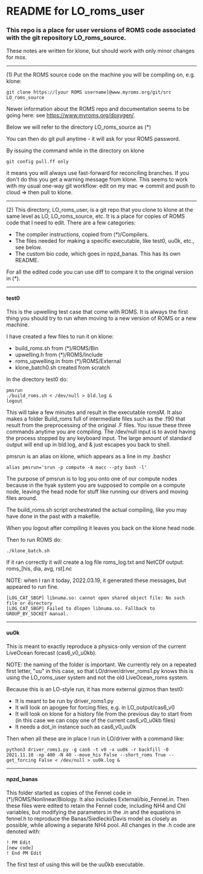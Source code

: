 # README for LO_roms_user

### This repo is a place for user versions of ROMS code associated with the git repository LO_roms_source.

These notes are written for klone, but should work with only minor changes for mox.

---

(1) Put the ROMS source code on the machine you will be compiling on, e.g. klone:

```
git clone https://[your ROMS username]@www.myroms.org/git/src LO_roms_source

```
Newer information about the ROMS repo and documentation seems to be going here: see https://www.myroms.org/doxygen/.

Below we will refer to the directory LO_roms_source as (*)

You can then do git pull anytime - it will ask for your ROMS password.

By issuing the command while in the directory on klone
```
git config pull.ff only
```
it means you will always use fast-forward for reconciling branches. If you don't do this you get a warning message from klone. This seems to work with my usual one-way git workflow: edit on my mac => commit and push to cloud => then pull to klone.

---

(2) This directory, LO_roms_user, is a git repo that you clone to klone at the same level as LO, LO_roms_source, etc. It is a place for copies of ROMS code that I need to edit. There are a few categories:
- The compiler instructions, copied from (*)/Compilers.
- The files needed for making a specific executable, like test0, uu0k, etc., see below.
- The custom bio code, which goes in npzd_banas. This has its own README.

For all the edited code you can use diff to compare it to the original version in (*).

---

#### test0

This is the upwelling test case that come with ROMS.  It is always the first thing you should try to run when moving to a new version of ROMS or a new machine.

I have created a few files to run it on klone:
- build_roms.sh from (*)/ROMS/Bin
- upwelling.h from (*)/ROMS/Include
- roms_upwelling.in from (*)/ROMS/External
- klone_batch0.sh created from scratch

In the directory test0 do:
```
pmsrun
./build_roms.sh < /dev/null > bld.log &
logout
```
This will take a few minutes and result in the executable romsM. It also makes a folder Build_roms full of intermediate files such as the .f90 that result from the preprocessing of the original .F files. You issue these three commands anytime you are compiling. The /dev/null input is to avoid having the process stopped by any keyboard input.  The large amount of standard output will end up in bld.log, and & just escapes you back to shell.

pmsrun is an alias on klone, which appears as a line in my .bashcr
```
alias pmsrun='srun -p compute -A macc --pty bash -l'

```
The purpose of pmsrun is to log you onto one of our compute nodes because in the hyak system you are supposed to compile on a compute node, leaving the head node for stuff like running our drivers and moving files around.

The build_roms.sh script orchestrated the actual compiling, like you may have done in the past with a makefile.

When you logout after compiling it leaves you back on the klone head node.

Then to run ROMS do:
```
./klone_batch.sh
```

If it ran correctly it will create a log file roms_log.txt and NetCDf output: roms_[his, dia, avg, rst].nc

NOTE: when I ran it today, 2022.03.19, it generated these messages, but appeared to run fine.
```
[LOG_CAT_SBGP] libnuma.so: cannot open shared object file: No such file or directory
[LOG_CAT_SBGP] Failed to dlopen libnuma.so. Fallback to GROUP_BY_SOCKET manual.
```

---

#### uu0k

This is meant to exactly reproduce a physics-only version of the current LiveOcean forecast (cas6_v0_u0kb).

NOTE: the naming of the folder is important.  We currently rely on a repeated first letter, "uu" in this case, so that LO/driver/driver_roms1.py knows this is using the LO_roms_user system and not the old LiveOcean_roms system.

Because this is an LO-style run, it has more external gizmos than test0:
- It is meant to be run by driver_roms1.py
- It will look on apogee for forcing files, e.g. in LO_output/cas6_v0
- It will look on klone for a history file from the previous day to start from (in this case we can copy one of the current cas6_v0_u0kb files)
- It needs a dot_in instance such as cas6_v0_uu0k

Then when all these are in place I run in LO/driver with a command like:
```
python3 driver_roms1.py -g cas6 -t v0 -x uu0k -r backfill -0 2021.11.10 -np 400 -N 40 --move_his False --short_roms True --get_forcing False < /dev/null > uu0k.log &
```

---

#### npzd_banas

This folder started as copies of the Fennel code in (*)/ROMS/Nonlinear/Biology. It also includes External/bio_Fennel.in. Then these files were edited to retain the Fennel code, including NH4 and Chl variables, but modifying the parameters in the .in and the equations in fennel.h to reproduce the Banas/Siedlecki/Davis model as closely as possible, while allowing a separate NH4 pool. All changes in the .h code are denoted with:
```
! PM Edit
[new code]
! End PM Edit
```
The first test of using this will be the uu0kb executable.
